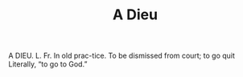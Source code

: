 ---
title: A Dieu
letter: A
permalink: "/definitions/bld-a-dieu.html"
body: A DIEU. L. Fr. In old prac-tice. To be dismissed from court; to go quit Literally,
  “to go to God.”
published_at: '2018-07-07'
source: Black's Law Dictionary 2nd Ed (1910)
layout: post
---